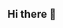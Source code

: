 ## Hi there 👋

<imd src="https://github.com/Kristina-Uryevna/Kristina-Uryevna/blob/main/rotonda.WEBP" alt="The Unlimited" width="600">
